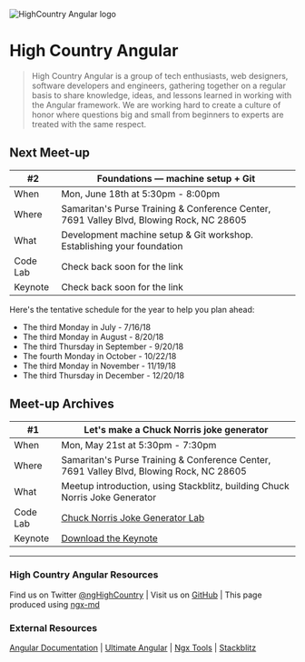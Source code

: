 ![HighCountry Angular logo](https://cdn.rawgit.com/ngHighCountry/Logo/master/ngHighCountry-with-name.svg)

# High Country Angular

> High Country Angular is a group of tech enthusiasts, web designers, software developers and engineers, gathering together on a regular basis to share knowledge, ideas, and lessons learned in working with the Angular framework. We are working hard to create a culture of honor where questions big and small from beginners to experts are treated with the same respect.

## Next Meet-up

| #2 | Foundations — machine setup + Git |
| ------ | ------ |
| When | Mon, June 18th at 5:30pm - 8:00pm |
| Where | Samaritan's Purse Training & Conference Center, 7691 Valley Blvd, Blowing Rock, NC 28605 |
| What | Development machine setup & Git workshop. Establishing your foundation |
| Code Lab | Check back soon for the link |
| Keynote | Check back soon for the link |

Here's the tentative schedule for the year to help you plan ahead:
* The third Monday in July - 7/16/18
* The third Monday in August - 8/20/18
* The third Thursday in September - 9/20/18
* The fourth Monday in October - 10/22/18
* The third Monday in November - 11/19/18
* The third Thursday in December - 12/20/18

## Meet-up Archives

| #1 | Let's make a Chuck Norris joke generator |
| ------ | ------ |
| When | Mon, May 21st at 5:30pm - 7:30pm |
| Where | Samaritan's Purse Training & Conference Center, 7691 Valley Blvd, Blowing Rock, NC 28605 |
| What | Meetup introduction, using Stackblitz, building Chuck Norris Joke Generator |
| Code Lab | [Chuck Norris Joke Generator Lab](https://github.com/ngHighCountry/meetup/blob/master/labs/chuck-norris-jokes-lab.md) |
| Keynote | [Download the Keynote](https://github.com/ngHighCountry/meetup/raw/master/presentations/may-2018/may-2018.key) |

---
### High Country Angular Resources

Find us on Twitter [@ngHighCountry](https://twitter.com/ngHighCountry) | Visit us on [GitHub](https://github.com/ngHighCountry/HighCountryAngular) | This page produced using [ngx-md](https://github.com/dimpu/ngx-md)

### External Resources

[Angular Documentation](https://angular.io/docs) | [Ultimate Angular](https://ultimateangular.com/) | [Ngx Tools](https://ngx.tools/#/search) | [Stackblitz](https://stackblitz.com/)
